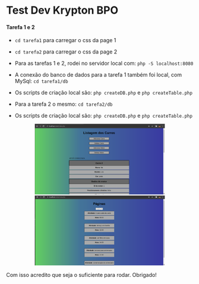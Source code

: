 # Test Dev Krypton BPO


#### Tarefa 1 e 2

-  ```cd tarefa1``` para carregar o css da page 1
-  ```cd tarefa2``` para carregar o css da page 2

- Para as tarefas 1 e 2, rodei no servidor local com: ```php -S localhost:8080```

- A conexão do banco de dados para a tarefa 1 também foi local, com MySql:  ```cd tarefa1/db```
- Os scripts de criação local são: ```php createDB.php``` e ```php createTable.php```

- Para a tarefa 2 o mesmo:  ```cd tarefa2/db```
- Os scripts de criação local são: ```php createDB.php``` e ```php createTable.php```


<p align="center">
  <img src="img1.png" width="350" >
  <img src="img2.png" width="350" >
</p>

Com isso acredito que seja o suficiente para rodar. Obrigado!
